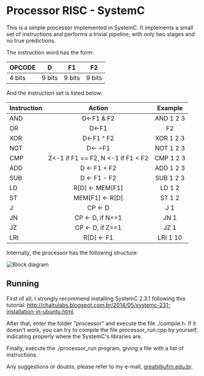 # Processor RISC - SystemC
This is a simple processor implemented in SystemC. It implements a small set of instructions and performs
a trivial pipeline, with only two stages and no true predictions.
 
The instruction word has the form:

| OPCODE | D | F1 | F2 |
|--------|---|----|----|
| 4 bits | 9 bits | 9 bits | 9 bits|
 
And the instruction set is listed below:

| Instruction | Action       | Example                                |
| ----------- |:------------:|:--------------------------------------:|
| AND         | D<-F1 & F2                              | AND 1 2 3   |
| OR          | D<-F1 | F2                              | OR 1 2 3    |
| XOR         | D<-F1 ^ F2                              | XOR 1 2 3   |
| NOT         | D<- ~F1                                 | NOT 1 2 3   |
| CMP         | Z<-1 if F1 == F2, N <-1 if F1 < F2      | CMP 1 2 3   |
| ADD         | D <- F1 + F2                            | ADD 1 2 3   |
| SUB         | D <- F1 - F2                            | SUB 1 2 3   |
| LD          | R[D] <- MEM[F1]                         | LD 1 2      |
| ST          | MEM[F1] <- R[D]                         | ST 1 2      |
| J           | CP <- D                                 | J 1         |
| JN          | CP <- D, if N==1                        | JN 1        |
| JZ          | CP <- D, if Z==1                        | JZ 1        |
| LRI         | R[D] <- F1                              | LRI 1 10    |

Internally, the processor has the following structure:

![Block diagram](https://github.com/greati/processor_risc/blob/master/report/img/procdiag.png "Processor's diagram")

## Running

First of all, I strongly recommend installing SystemC 2.3.1 following this tutorial: http://chaitulabs.blogspot.com.br/2014/05/systemc-231-installation-in-ubuntu.html.

After that, enter the folder "processor" and execute the file ./compile.h. If it doesn't work, you can try to compile the file processor_run.cpp by yourself, indicating properly where the SystemC's libraries are. 

Finally, execute the ./processor_run program, giving a file with a list of instructions.

Any suggestions or doubts, please refer to my e-mail, greati@ufrn.edu.br.
